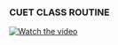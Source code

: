 ### CUET CLASS ROUTINE
[![Watch the video](https://img.youtube.com/vi/)](https://youtu.be/Y8e6i39FFrqbfQ2H)

